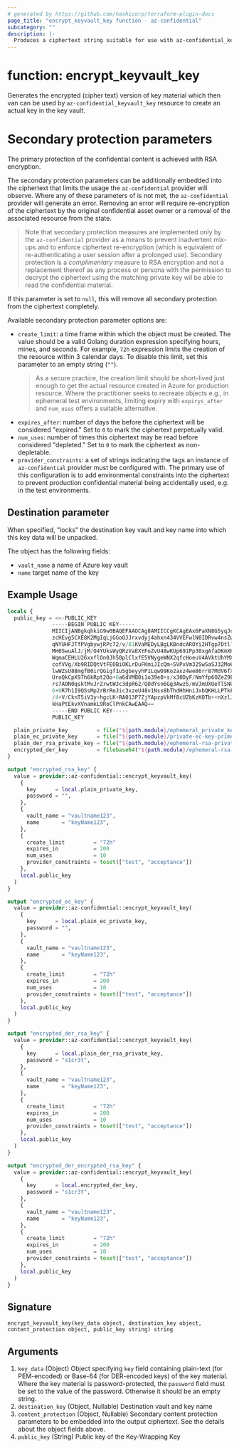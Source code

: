 ```yaml
---
# generated by https://github.com/hashicorp/terraform-plugin-docs
page_title: "encrypt_keyvault_key function - az-confidential"
subcategory: ""
description: |-
  Produces a ciphertext string suitable for use with az-confidential_key resource
---
```


# function: encrypt_keyvault_key

Generates the encrypted (cipher text) version of key material which then van can be used by `az-confidential_keyvault_key` resource to create an actual key in the key vault.
# Secondary protection parameters
The primary protection of the confidential content is achieved with RSA encryption.

The secondary protection parameters can be additionally embedded into the
ciphertext that limits the usage the `az-confidential` provider
will observe.
Where any of these  parameters of is not met, the `az-confidential` provider
will generate an error. Removing an error will require re-encryption of the ciphertext
by the original confidential asset owner or a removal of the associated resource from the state.

> Note that secondary protection measures are implemented only by the `az-confidential` provider
> as a means to prevent inadvertent mix-ups and to enforce ciphertext re-encryption (which is
> equivalent of re-authenticating a user session after a prolonged use). Secondary protection is a
> _complimentary_ measure to RSA encryption and not a replacement thereof as any process or persona
> with the permission to decrypt the ciphertext using the matching private key wil be able
> to read the confidential material.

If this parameter is set to `null`, this will remove all secondary protection from the
ciphertext completely.

Available secondary protection parameter options are:
- `create_limit`: a time frame within which the object must be created. The value should
  be a valid Golang duration expression specifying hours, mines, and seconds. For example,
  `72h` expression limits the creation of the resource within 3 calendar days. To disable this
  limit, set this parameter to an empty string (`""`).
  > As a secure practice, the creation limit should be short-lived just enough to get the
  > actual resource created in Azure for production resource. Where the practitioner seeks
  > to recreate objects e.g., in ephemeral test environments, limiting expiry with `expirys_after`
  > and `num_uses` offers a suitable alternative.
- `expires_after`: number of days the before the ciphertext will be considered "expired." Set to
  `0` to mark the ciphertext perpetually valid.
- `num_uses`: number of times this ciphertext may be read before considered "depleted." Set to
  `0` to mark the ciphertext as non-depletable.
- `provider_constraints`: a set of strings indicating the tags an instance of `az-confidential`
  provider must be configured with. The primary use of this configuration is to add environmental
  constraints into the ciphertext to prevent production confidential material being accidentally used, 
  e.g. in the test environments.
## Destination parameter
When specified, "locks" the destination key vault and key name into which this 
key data will be unpacked. 

The object has the following fields:
  - `vault_name`  a name of Azure key vault
  - `name` target name of the key

## Example Usage

```terraform
locals {
  public_key = <<-PUBLIC_KEY
              -----BEGIN PUBLIC KEY-----
              MIICIjANBgkqhkiG9w0BAQEFAAOCAg8AMIICCgKCAgEAx6PaXN8G5yqJc06mB+Ht
              zcHEvg5CXE8K2MgIqLjGGoOJJrxvdyj4ahxn434VVEFwlN0IDRvw4nsZwNOmXtQH
              qNYUHFJTfPVgbywjRPc72/v/81KVaMEDyLBgLKBndcAROYi2HTgp7DtllZGLCOFD
              MH0SwuAlJ/jM/O4YUksWyQRzVaEXYFoZvU48wKUp691Pp30xgAfaDKmXKXk/gJP+
              WqmaCEHLU26xxflOn0Jh50plClxfE5VNygeWNX2qfcHoeuV4AVktUhYMXXbaZar7
              cofVVg/Xb9RIDQtVtFEOBiOKLrDuFKmiJIcQm+SVPxVm32SwSaSJ32Mo68xc0VRZ
              lwWZsU88mgfB0irQGigf1uSgbeyyhP1LqwO9Ko2axz4we86rr87MdV6fXwyLzofD
              UroQkCpX97h6kRpt2Oo+6a6dVMB0i1o39e0+s/x30DyF/NmYfp6OZeZ9ESexNK+I
              rs7AON0qsktMvJrZrwtWJc3dpR62/QOdYsn6Gg3Awz5/mVJmUXUeTlSNUwLXvRcg
              6+0R7h1I9QSsMp2rBrReJic3xzeU48v1Nsx8bThdHhHniJxbQKHLLPTkFPvU1GVQ
              /4+V/CknT5iV3y+hgcLK+RA013P7ZjYApzpVkMfBcUZbKzKOTb++nXzlJrWwCc2b
              kHaPtEkvXVnamkL9RoClPnkCAwEAAQ==
              -----END PUBLIC KEY-----
              PUBLIC_KEY

  plain_private_key         = file("${path.module}/ephemeral_private_key.pem")
  plain_ec_private_key      = file("${path.module}/private-ec-key-prime256v1.pem")
  plain_der_rsa_private_key = file("${path.module}/ephemeral-rsa-private-key-encrypted.pem")
  encrypted_der_key         = filebase64("${path.module}/ephemeral-rsa-private-key-encrypted.der")
}

output "encrypted_rsa_key" {
  value = provider::az-confidential::encrypt_keyvault_key(
    {
      key      = local.plain_private_key,
      password = "",
    },
    {
      vault_name = "vaultname123",
      name       = "keyName123",
    },
    {
      create_limit         = "72h"
      expires_in           = 200
      num_uses             = 10
      provider_constraints = toset(["test", "acceptance"])
    },
    local.public_key
  )
}

output "encrypted_ec_key" {
  value = provider::az-confidential::encrypt_keyvault_key(
    {
      key      = local.plain_ec_private_key,
      password = "",
    },
    {
      vault_name = "vaultname123",
      name       = "keyName123",
    },
    {
      create_limit         = "72h"
      expires_in           = 200
      num_uses             = 10
      provider_constraints = toset(["test", "acceptance"])
    },
    local.public_key
  )
}

output "encrypted_der_rsa_key" {
  value = provider::az-confidential::encrypt_keyvault_key(
    {
      key      = local.plain_der_rsa_private_key,
      password = "s1cr3t",
    },
    {
      vault_name = "vaultname123",
      name       = "keyName123",
    },
    {
      create_limit         = "72h"
      expires_in           = 200
      num_uses             = 10
      provider_constraints = toset(["test", "acceptance"])
    },
    local.public_key
  )
}

output "encrypted_der_encrypted_rsa_key" {
  value = provider::az-confidential::encrypt_keyvault_key(
    {
      key      = local.encrypted_der_key,
      password = "s1cr3t",
    },
    {
      vault_name = "vaultname123",
      name       = "keyName123",
    },
    {
      create_limit         = "72h"
      expires_in           = 200
      num_uses             = 10
      provider_constraints = toset(["test", "acceptance"])
    },
    local.public_key
  )
}
```

## Signature

<!-- signature generated by tfplugindocs -->
```text
encrypt_keyvault_key(key_data object, destination_key object, content_protection object, public_key string) string
```

## Arguments

<!-- arguments generated by tfplugindocs -->
1. `key_data` (Object) Object specifying `key` field containing plain-text (for PEM-encoded) or Base-64 (for DER-encoded keys) of the key material. Where the key material is password-protected, the `password` field must be set to the value of the password. Otherwise it should be an empty string.
1. `destination_key` (Object, Nullable) Destination vault and key name
1. `content_protection` (Object, Nullable) Secondary content protection parameters to be embedded into the output ciphertext. See the details about the object fields above.
1. `public_key` (String) Public key of the Key-Wrapping Key

